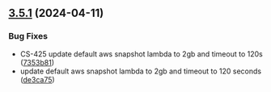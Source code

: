 ## [3.5.1](https://github.com/observeinc/terraform-aws-lambda/compare/v3.5.0...v3.5.1) (2024-04-11)


### Bug Fixes

* CS-425 update default aws snapshot lambda to 2gb and timeout to 120s ([7353b81](https://github.com/observeinc/terraform-aws-lambda/commit/7353b81bba89029b8c5c1eef1ffd076430eb3a68))
* update default aws snapshot lambda to 2gb and timeout to 120 seconds ([de3ca75](https://github.com/observeinc/terraform-aws-lambda/commit/de3ca75853d5417277c900cf592dbddde7e579af))



